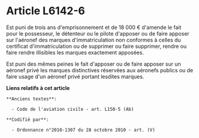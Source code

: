 # Article L6142-6

Est puni de trois ans d'emprisonnement et de 18 000 € d'amende le fait pour le possesseur, le détenteur ou le pilote
d'apposer ou de faire apposer sur l'aéronef des marques d'immatriculation non conformes à celles du certificat
d'immatriculation ou de supprimer ou faire supprimer, rendre ou faire rendre illisibles les marques exactement apposées.

Est puni des mêmes peines le fait d'apposer ou de faire apposer sur un aéronef privé les marques distinctives réservées aux
aéronefs publics ou de faire usage d'un aéronef privé portant lesdites marques.

**Liens relatifs à cet article**

	**Anciens textes**:

	  - Code de l'aviation civile - art. L150-5 (Ab)

	**Codifié par**:

	  - Ordonnance n°2010-1307 du 28 octobre 2010 - art. (V)
